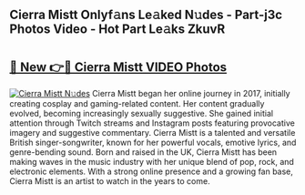 ## Cierra Mistt Onlyf𝚊ns Le𝚊ked N𝚞des - Part-j3c Photos Video - Hot Part Le𝚊ks ZkuvR

# <h2><a href="http://ab33695.deff.icu/?id=Cierra+Mistt">🔗 New 👉🔴 Cierra Mistt VIDEO Photos</a></h2>

[![Cierra Mistt N𝚞des](https://i.imgur.com/rIISA9y.gif)](http://ab33695.deff.icu/?id=Cierra+Mistt)
Cierra Mistt began her online journey in 2017, initially creating cosplay and gaming-related content. Her content gradually evolved, becoming increasingly sexually suggestive. She gained initial attention through Twitch streams and Instagram posts featuring provocative imagery and suggestive commentary. Cierra Mistt is a talented and versatile British singer-songwriter, known for her powerful vocals, emotive lyrics, and genre-bending sound. Born and raised in the UK, Cierra Mistt has been making waves in the music industry with her unique blend of pop, rock, and electronic elements. With a strong online presence and a growing fan base, Cierra Mistt is an artist to watch in the years to come.
